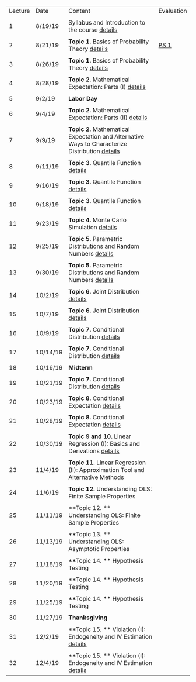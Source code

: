 |         |          |                                                                                                                                                |                    | 
|---------|----------|------------------------------------------------------------------------------------------------------------------------------------------------|--------------------| 
| Lecture | Date     | Content                                                                                                                                        | Evaluation         | 
|         |          |                                                                                                                                                |                    | 
| 1       | 8/19/19  | Syllabus and Introduction to the course [details](summary/intro_prob_theory01.md)                                                              |                    | 
|         |          |                                                                                                                                                |                    | 
| 2       | 8/21/19  | **Topic 1.** Basics of Probability Theory  [details](summary/intro_prob_theory01.md)                                                           | [PS 1](ps/ps1.pdf) | 
|         |          |                                                                                                                                                |                    | 
| 3       | 8/26/19  | **Topic 1.** Basics of Probability Theory  [details](summary/intro_prob_theory01.md)                                                           |                    | 
|         |          |                                                                                                                                                |                    | 
| 4       | 8/28/19  | **Topic 2.** Mathematical Expectation: Parts (I) [details](summary/intro_prob_theory02_expectation.md)                                         |                    | 
|         |          |                                                                                                                                                |                    | 
| 5       | 9/2/19   | **Labor Day**                                                                                                                                  |                    | 
|         |          |                                                                                                                                                |                    | 
| 6       | 9/4/19   | **Topic 2.** Mathematical Expectation: Parts (II) [details](summary/intro_prob_theory02_expectation.md)                                        |                    | 
|         |          |                                                                                                                                                |                    | 
| 7       | 9/9/19   | **Topic 2.** Mathematical Expectation and Alternative Ways to Characterize Distribution [details](summary/intro_prob_theory03_alternatives.md) |                    | 
|         |          |                                                                                                                                                |                    | 
| 8       | 9/11/19  | **Topic 3.** Quantile Function [details](summary/intro_prob_theory04_quantiles.md)                                                             |                    | 
|         |          |                                                                                                                                                |                    | 
| 9       | 9/16/19  | **Topic 3.** Quantile Function [details](summary/intro_prob_theory04_quantiles.md)                                                             |                    | 
|         |          |                                                                                                                                                |                    | 
| 10      | 9/18/19  | **Topic 3.** Quantile Function [details](summary/intro_prob_theory04_quantiles.md)                                                             |                    | 
|         |          |                                                                                                                                                |                    | 
| 11      | 9/23/19  | **Topic 4.** Monte Carlo Simulation [details](summary/intro_prob_theory05_MC-parametric.md)                                                    |                    | 
|         |          |                                                                                                                                                |                    | 
| 12      | 9/25/19  | **Topic 5.** Parametric Distributions and Random Numbers [details](summary/intro_prob_theory05_MC-parametric.md)                               |                    | 
|         |          |                                                                                                                                                |                    | 
| 13      | 9/30/19  | **Topic 5.** Parametric Distributions and Random Numbers [details](summary/intro_prob_theory05_MC-parametric.md)                               |                    | 
|         |          |                                                                                                                                                |                    | 
| 14      | 10/2/19  | **Topic 6.** Joint Distribution  [details](summary/intro_prob_theory06_joint-dist.md)                                                          |                    | 
|         |          |                                                                                                                                                |                    | 
| 15      | 10/7/19  | **Topic 6.** Joint Distribution  [details](summary/intro_prob_theory06_joint-dist.md)                                                          |                    | 
|         |          |                                                                                                                                                |                    | 
| 16      | 10/9/19  | **Topic 7.** Conditional Distribution    [details](summary/intro_prob_theory07_cond_dist.md)                                                   |                    | 
|         |          |                                                                                                                                                |                    | 
| 17      | 10/14/19 | **Topic 7.** Conditional Distribution    [details](summary/intro_prob_theory07_cond_dist.md)                                                   |                    | 
|         |          |                                                                                                                                                |                    | 
| 18      | 10/16/19 | **Midterm**                                                                                                                                    |                    | 
|         |          |                                                                                                                                                |                    | 
| 19      | 10/21/19 | **Topic 7.** Conditional Distribution    [details](summary/intro_prob_theory07_cond_dist.md)                                                   |                    | 
|         |          |                                                                                                                                                |                    | 
| 20      | 10/23/19 | **Topic 8.** Conditional Expectation    [details](summary/intro_prob_theory08_cond_expectation.md)                                             |                    | 
|         |          |                                                                                                                                                |                    | 
| 21      | 10/28/19 | **Topic 8.** Conditional Expectation    [details](summary/intro_prob_theory08_cond_expectation.md)                                             |                    | 
|         |          |                                                                                                                                                |                    | 
| 22      | 10/30/19 | **Topic 9 and 10.** Linear Regression (I): Basics and Derivations  [details](summary/linear_regression01_basics.md)                            |                    | 
|         |          |                                                                                                                                                |                    | 
| 23      | 11/4/19  | **Topic 11.** Linear Regression (II): Approximation Tool and Alternative Methods                                                               |                    | 
|         |          |                                                                                                                                                |                    | 
| 24      | 11/6/19  | **Topic 12.** Understanding OLS: Finite Sample Properties                                                                                      |                    | 
|         |          |                                                                                                                                                |                    | 
| 25      | 11/11/19 | **Topic 12. ** Understanding OLS: Finite Sample Properties                                                                                     |                    | 
|         |          |                                                                                                                                                |                    | 
| 26      | 11/13/19 | **Topic 13. ** Understanding OLS: Asymptotic Properties                                                                                        |                    | 
|         |          |                                                                                                                                                |                    | 
| 27      | 11/18/19 | **Topic 14. ** Hypothesis Testing                                                                                                              |                    | 
|         |          |                                                                                                                                                |                    | 
| 28      | 11/20/19 | **Topic 14. ** Hypothesis Testing                                                                                                              |                    | 
|         |          |                                                                                                                                                |                    | 
| 29      | 11/25/19 | **Topic 14. ** Hypothesis Testing                                                                                                              |                    | 
|         |          |                                                                                                                                                |                    | 
| 30      | 11/27/19 | **Thanksgiving**                                                                                                                               |                    | 
|         |          |                                                                                                                                                |                    | 
| 31      | 12/2/19  | **Topic 15. ** Violation (I): Endogeneity and IV Estimation   [details](summary/linear_regression05_IV.md)                                     |                    | 
|         |          |                                                                                                                                                |                    | 
| 32      | 12/4/19  | **Topic 15. ** Violation (I): Endogeneity and IV Estimation   [details](summary/linear_regression05_IV.md)                                     |                    | 
